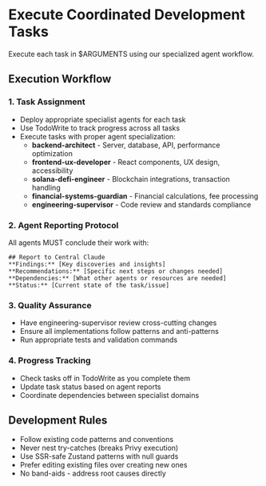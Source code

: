 # Execute Coordinated Development Tasks

Execute each task in $ARGUMENTS using our specialized agent workflow.

## Execution Workflow

### 1. Task Assignment
- Deploy appropriate specialist agents for each task
- Use TodoWrite to track progress across all tasks
- Execute tasks with proper agent specialization:
  - **backend-architect** - Server, database, API, performance optimization
  - **frontend-ux-developer** - React components, UX design, accessibility  
  - **solana-defi-engineer** - Blockchain integrations, transaction handling
  - **financial-systems-guardian** - Financial calculations, fee processing
  - **engineering-supervisor** - Code review and standards compliance

### 2. Agent Reporting Protocol
All agents MUST conclude their work with:
```
## Report to Central Claude
**Findings:** [Key discoveries and insights]
**Recommendations:** [Specific next steps or changes needed]  
**Dependencies:** [What other agents or resources are needed]
**Status:** [Current state of the task/issue]
```

### 3. Quality Assurance
- Have engineering-supervisor review cross-cutting changes
- Ensure all implementations follow patterns and anti-patterns
- Run appropriate tests and validation commands

### 4. Progress Tracking
- Check tasks off in TodoWrite as you complete them
- Update task status based on agent reports
- Coordinate dependencies between specialist domains

## Development Rules
- Follow existing code patterns and conventions
- Never nest try-catches (breaks Privy execution)
- Use SSR-safe Zustand patterns with null guards
- Prefer editing existing files over creating new ones
- No band-aids - address root causes directly